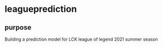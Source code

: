 # leagueprediction

## purpose

Building a prediction model for LCK league of legend 2021 summer season

